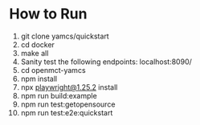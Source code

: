 # How to Run
1. git clone yamcs/quickstart
2. cd docker
3. make all
4. Sanity test the following endpoints: localhost:8090/
5. cd openmct-yamcs
6. npm install
7. npx playwright@1.25.2 install
8. npm run build:example
9. npm run test:getopensource
10. npm run test:e2e:quickstart